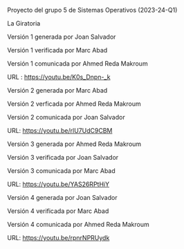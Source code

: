 Proyecto del grupo 5 de Sistemas Operativos (2023-24-Q1)

La Giratoria

Versión 1 generada por Joan Salvador

Versión 1 verificada por Marc Abad

Versión 1 comunicada por Ahmed Reda Makroum

URL : https://youtu.be/K0s_Dnpn-_k

Versión 2 generada por Marc Abad

Versión 2 verficada por Ahmed Reda Makroum

Versión 2 comunicada por Joan Salvador

URL: https://youtu.be/rlU7UdC9CBM

Versión 3 generada por Ahmed Reda Makroum

Versión 3 verificada por Joan Salvador

Versión 3 comunicada por Marc Abad

URL: https://youtu.be/YAS26RPtHiY

Versión 4 generada por Joan Salvador

Versión 4 verificada por Marc Abad

Versión 4 comunicada por Ahmed Reda Makroum

URL: https://youtu.be/rpnrNPRUydk